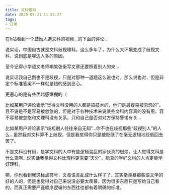 ```yaml
---
title: 文科理科
date: 2020-07-21 11:47:27
tags:
- 日常
---
```


在b站看到一个鼓励人选文科的视频...的下面的评论...

说实话，中国自古就是文科歧视理科，这么多年了，为什么大环境变成了歧视文科，说到底是哪边人多的原因。

至今记得小学语文老师嘲笑张衡写文章还要照着别人的来...

说实话我自己倒也不是歧视，只是对那种一道题这么说也对，那么说也对，但是非定个标准答案不一样就是错的感到恶心。

更恶心的是有些优越感爆棚的（

比如某用户评论表示“觉得文科没用的人都是搞技术的，他们是最容易被忽悠的”，且不说是不是容易被忽悠的，但是对于各种技术来说某些文科内容真的没有用。容不容易被忽悠和文理科没有关系，只和自己是否对对方保持警惕有关...

比如某用户评论表示“歧视别人往往来自无知”...你不也在歧视那些“歧视别人”的人么...虽然我对文科算不上歧视，但是我觉得你只是被贬低了在毫无逻辑地贬低回去罢了。

不是文科没有用，是学文科的人中有些逻辑混乱的家伙真的很烦，让人觉得文科是什么鬼啊...说实话我觉得文科比理科更需要“天分”，能真的学好文科的人肯定能学好理科。

嘛，你也看到我这标点符号，文章语言乱成什么样子了...其实挺羡慕那些语文学的好的人的，但是也觉得对自己来说没必要太羡慕，因为很多东西只是写给自己看的，而真正需要严谨顺序逻辑的东西往往都有着明确的标准。

